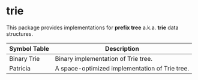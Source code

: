 # trie


This package provides implementations for **prefix tree** a.k.a. **trie** data structures.

| Symbol Table | Description |
| -------------|-------------|
| Binary Trie | Binary implementation of Trie tree. |
| Patricia | A space-optimized implementation of Trie tree. |
